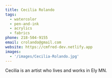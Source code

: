 ```yaml
---
title: Cecilia Rolando
tags:
  - watercolor
  - pen-and-ink
  - acrylics
  - fabrics
phone: 218-504-9155
email: crolando@gmail.com
website: https://cmfred-dev.netlify.app
images:
  - '/images/Cecilia-Rolando.jpg'
---
```


Cecilia is an artist who lives and works in Ely MN.
